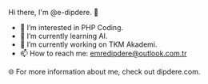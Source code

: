 Hi there, I'm @e-dipdere. 👋
- 👀 I’m interested in PHP Coding.
- 🌱 I’m currently learning AI.
- 🔭 I’m currently working on TKM Akademi.
- 📫 How to reach me: emredipdere@outlook.com.tr

🌐 For more information about me, check out dipdere.com.
